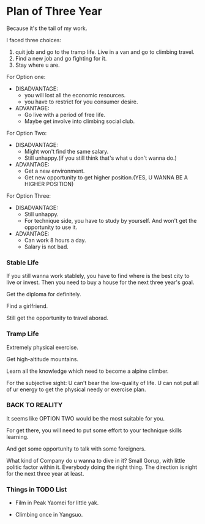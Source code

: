# Plan of Three Year

Because it's the tail of my work.

I faced three choices: 
 1. quit job and go to the tramp life. Live in a van and go to climbing travel.
 2. Find a new job and go fighting for it.
 3. Stay where u are.

For Option one: 
- DISADVANTAGE:
    - you will lost all the economic resources.
    - you have to restrict for you consumer desire.
- ADVANTAGE:
    - Go live with a period of free life.
    - Maybe get involve into climbing social club.

For Option Two:
- DISADVANTAGE:
    - Might won't find the same salary.
    - Still unhappy.(if you still think that's what u don't wanna do.)
- ADVANTAGE:
    - Get a new environment.
    - Get new opportunity to get higher position.(YES, U WANNA BE A HIGHER POSITION)

For Option Three:
- DISADVANTAGE:
    - Still unhappy.
    - For technique side, you have to study by yourself. And won't get the opportunity to use it.
- ADVANTAGE:
    - Can work 8 hours a day.
    - Salary is not bad.


### Stable Life

If you still wanna work stablely, you have to find where is the best city to live or invest.
Then you need to buy a house for the next three year's goal.

Get the diploma for definitely.

Find a girlfriend.

Still get the opportunity to travel aborad.

### Tramp Life

Extremely physical exercise.

Get high-altitude mountains.

Learn all the knowledge which need to become a alpine climber.

For the subjective sight: U can't bear the low-quality of life. U can not put all of ur energy to get the physical needy or exercise plan.






### BACK TO REALITY

It seems like OPTION TWO would be the most suitable for you.

For get there, you will need to put some effort to your technique skills learning.

And get some opportunity to talk with some foreigners.

What kind of Company do u wanna to dive in it?
Small Gorup, with little politic factor within it.
Everybody doing the right thing.
The direction is right for the next three year at least.

### Things in TODO List

- Film in Peak Yaomei for little yak.

- Climbing once in Yangsuo.

